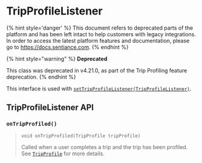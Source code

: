 # TripProfileListener

{% hint style='danger' %} This document refers to deprecated parts of the platform and has been left intact to help customers with legacy integrations. In order to access the latest platform features and documentation, please go to https://docs.sentiance.com. {% endhint %}

{% hint style="warning" %}
**Deprecated**

This class was deprecated in v4.21.0, as part of the Trip Profiling feature deprecation.
{% endhint %}

This interface is used with [`setTripProfileListener(TripProfileListener)`](sentiance.md#settripprofilelistener).

## TripProfileListener API

### `onTripProfiled()`

> ```
> void onTripProfiled(TripProfile tripProfile)
> ```
>
> Called when a user completes a trip and the trip has been profiled. See [`TripProfile`](tripprofile/) for more details.

